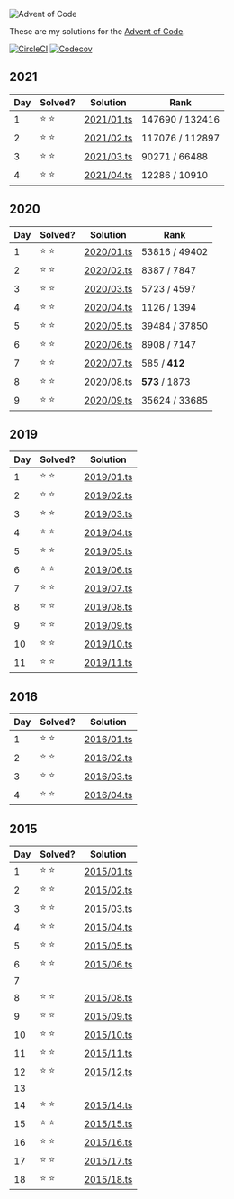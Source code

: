 ![Advent of Code](https://repository-images.githubusercontent.com/317645101/e6fd6838-227f-4728-8bfd-2bb53e1cc5b3)

These are my solutions for the [Advent of Code](https://adventofcode.com/).

[![CircleCI](https://img.shields.io/circleci/build/github/matthewtole/advent-of-code?style=for-the-badge)](https://app.circleci.com/pipelines/github/matthewtole/advent-of-code?branch=main) [![Codecov](https://img.shields.io/codecov/c/github/matthewtole/advent-of-code?style=for-the-badge)](https://codecov.io/gh/matthewtole/advent-of-code)

## 2021

| Day | Solved?       | Solution                                                                         | Rank            |
| --- | ------------- | -------------------------------------------------------------------------------- | --------------- |
| 1   | :star: :star: | [2021/01.ts](https://github.com/matthewtole/advent-of-code/blob/main/2021/01.ts) | 147690 / 132416 |
| 2   | :star: :star: | [2021/02.ts](https://github.com/matthewtole/advent-of-code/blob/main/2021/02.ts) | 117076 / 112897 |
| 3   | :star: :star: | [2021/03.ts](https://github.com/matthewtole/advent-of-code/blob/main/2021/03.ts) | 90271 / 66488   |
| 4   | :star: :star: | [2021/04.ts](https://github.com/matthewtole/advent-of-code/blob/main/2021/04.ts) | 12286 / 10910   |

## 2020

| Day | Solved?       | Solution                                                                         | Rank           |
| --- | ------------- | -------------------------------------------------------------------------------- | -------------- |
| 1   | :star: :star: | [2020/01.ts](https://github.com/matthewtole/advent-of-code/blob/main/2020/01.ts) | 53816 / 49402  |
| 2   | :star: :star: | [2020/02.ts](https://github.com/matthewtole/advent-of-code/blob/main/2020/02.ts) | 8387 / 7847    |
| 3   | :star: :star: | [2020/03.ts](https://github.com/matthewtole/advent-of-code/blob/main/2020/03.ts) | 5723 / 4597    |
| 4   | :star: :star: | [2020/04.ts](https://github.com/matthewtole/advent-of-code/blob/main/2020/04.ts) | 1126 / 1394    |
| 5   | :star: :star: | [2020/05.ts](https://github.com/matthewtole/advent-of-code/blob/main/2020/05.ts) | 39484 / 37850  |
| 6   | :star: :star: | [2020/06.ts](https://github.com/matthewtole/advent-of-code/blob/main/2020/06.ts) | 8908 / 7147    |
| 7   | :star: :star: | [2020/07.ts](https://github.com/matthewtole/advent-of-code/blob/main/2020/07.ts) | 585 / **412**  |
| 8   | :star: :star: | [2020/08.ts](https://github.com/matthewtole/advent-of-code/blob/main/2020/08.ts) | **573** / 1873 |
| 9   | :star: :star: | [2020/09.ts](https://github.com/matthewtole/advent-of-code/blob/main/2020/09.ts) | 35624 / 33685  |

## 2019

| Day | Solved?       | Solution                                                                         |
| --- | ------------- | -------------------------------------------------------------------------------- |
| 1   | :star: :star: | [2019/01.ts](https://github.com/matthewtole/advent-of-code/blob/main/2019/01.ts) |
| 2   | :star: :star: | [2019/02.ts](https://github.com/matthewtole/advent-of-code/blob/main/2019/02.ts) |
| 3   | :star: :star: | [2019/03.ts](https://github.com/matthewtole/advent-of-code/blob/main/2019/03.ts) |
| 4   | :star: :star: | [2019/04.ts](https://github.com/matthewtole/advent-of-code/blob/main/2019/04.ts) |
| 5   | :star: :star: | [2019/05.ts](https://github.com/matthewtole/advent-of-code/blob/main/2019/05.ts) |
| 6   | :star: :star: | [2019/06.ts](https://github.com/matthewtole/advent-of-code/blob/main/2019/06.ts) |
| 7   | :star: :star: | [2019/07.ts](https://github.com/matthewtole/advent-of-code/blob/main/2019/07.ts) |
| 8   | :star: :star: | [2019/08.ts](https://github.com/matthewtole/advent-of-code/blob/main/2019/08.ts) |
| 9   | :star: :star: | [2019/09.ts](https://github.com/matthewtole/advent-of-code/blob/main/2019/09.ts) |
| 10  | :star: :star: | [2019/10.ts](https://github.com/matthewtole/advent-of-code/blob/main/2019/10.ts) |
| 11  | :star: :star: | [2019/11.ts](https://github.com/matthewtole/advent-of-code/blob/main/2019/11.ts) |

## 2016

| Day | Solved?       | Solution                                                                         |
| --- | ------------- | -------------------------------------------------------------------------------- |
| 1   | :star: :star: | [2016/01.ts](https://github.com/matthewtole/advent-of-code/blob/main/2016/01.ts) |
| 2   | :star: :star: | [2016/02.ts](https://github.com/matthewtole/advent-of-code/blob/main/2016/02.ts) |
| 3   | :star: :star: | [2016/03.ts](https://github.com/matthewtole/advent-of-code/blob/main/2016/03.ts) |
| 4   | :star: :star: | [2016/04.ts](https://github.com/matthewtole/advent-of-code/blob/main/2016/04.ts) |

## 2015

| Day | Solved?       | Solution                                                                         |
| --- | ------------- | -------------------------------------------------------------------------------- |
| 1   | :star: :star: | [2015/01.ts](https://github.com/matthewtole/advent-of-code/blob/main/2015/01.ts) |
| 2   | :star: :star: | [2015/02.ts](https://github.com/matthewtole/advent-of-code/blob/main/2015/02.ts) |
| 3   | :star: :star: | [2015/03.ts](https://github.com/matthewtole/advent-of-code/blob/main/2015/03.ts) |
| 4   | :star: :star: | [2015/04.ts](https://github.com/matthewtole/advent-of-code/blob/main/2015/04.ts) |
| 5   | :star: :star: | [2015/05.ts](https://github.com/matthewtole/advent-of-code/blob/main/2015/05.ts) |
| 6   | :star: :star: | [2015/06.ts](https://github.com/matthewtole/advent-of-code/blob/main/2015/06.ts) |
| 7   |               |                                                                                  |
| 8   | :star: :star: | [2015/08.ts](https://github.com/matthewtole/advent-of-code/blob/main/2015/08.ts) |
| 9   | :star: :star: | [2015/09.ts](https://github.com/matthewtole/advent-of-code/blob/main/2015/09.ts) |
| 10  | :star: :star: | [2015/10.ts](https://github.com/matthewtole/advent-of-code/blob/main/2015/10.ts) |
| 11  | :star: :star: | [2015/11.ts](https://github.com/matthewtole/advent-of-code/blob/main/2015/11.ts) |
| 12  | :star: :star: | [2015/12.ts](https://github.com/matthewtole/advent-of-code/blob/main/2015/12.ts) |
| 13  |               |                                                                                  |
| 14  | :star: :star: | [2015/14.ts](https://github.com/matthewtole/advent-of-code/blob/main/2015/14.ts) |
| 15  | :star: :star: | [2015/15.ts](https://github.com/matthewtole/advent-of-code/blob/main/2015/15.ts) |
| 16  | :star: :star: | [2015/16.ts](https://github.com/matthewtole/advent-of-code/blob/main/2015/16.ts) |
| 17  | :star: :star: | [2015/17.ts](https://github.com/matthewtole/advent-of-code/blob/main/2015/18.ts) |
| 18  | :star: :star: | [2015/18.ts](https://github.com/matthewtole/advent-of-code/blob/main/2015/18.ts) |
